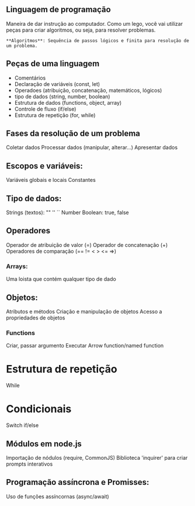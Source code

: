 ## Linguagem de programação

Maneira de dar instrução ao computador.
Como um lego, você vai utilizar peças para criar algoritmos, ou seja, para resolver problemas.

    **Algoritmos**: Sequência de passos lógicos e finita para resolução de um problema.

## Peças de uma linguagem

- Comentários
- Declaração de variáveis (const, let)
- Operadoes (atribuição, concatenação, matemáticos, lógicos)
- tipo de dados (string, number, boolean)
- Estrutura de dados (functions, object, array)
- Controle de fluxo (if/else)
- Estrutura de repetição (for, while)

## Fases da resolução de um problema

Coletar dados
Processar dados (manipular, alterar...)
Apresentar dados

## Escopos e variáveis:

Variáveis globais e locais
Constantes

## Tipo de dados:

Strings (textos): "" '' `` 
Number
Boolean: true, false

## Operadores

Operador de atribuição de valor (=)
Operador de concatenação (+)
Operadores de comparação (== != < > <= =>)

### Arrays:

Uma loista que contém qualquer tipo de dado

## Objetos: 

Atributos e métodos
Criação e manipulação de objetos
Acesso a propriedades de objetos

### Functions

Criar, passar argumento
Executar
Arrow function/named function

# Estrutura de repetição

While

# Condicionais

Switch
if/else

## Módulos em node.js

Importação de nódulos (require, CommonJS)
Biblioteca 'inquirer' para criar prompts interativos

## Programação assíncrona e Promisses:

Uso de funções assíncornas (async/await)